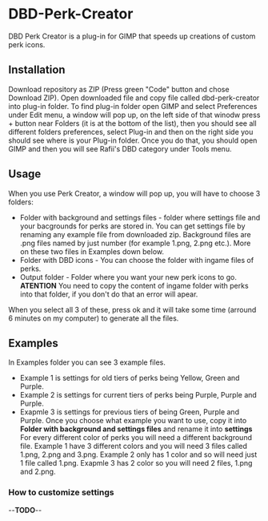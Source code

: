 # DBD-Perk-Creator

DBD Perk Creator is a plug-in for GIMP that speeds up creations of custom perk icons.

## Installation
Download repository as ZIP (Press green "Code" button and chose Download ZIP). Open downloaded file and copy file called dbd-perk-creator into plug-in folder. To find plug-in folder open GIMP and select Preferences under Edit menu, a window will pop up, on the left side of that winodw press + button near Folders (it is at the bottom of the list), then you should see all different folders preferences, select Plug-in and then on the right side you should see where is your Plug-in folder.
Once you do that, you should open GIMP and then you will see Rafii's DBD category under Tools menu.

## Usage
When you use Perk Creator, a window will pop up, you will have to choose 3 folders:
* Folder with background and settings files - folder where settings file and your bacgrounds for perks are stored in. You can get settings file by renaming any example file from downloaded zip. Background files are .png files named by just number (for example 1.png, 2.png etc.). More on these two files in Examples down below.
* Folder with DBD icons - You can choose the folder with ingame files of perks.
* Output folder - Folder where you want your new perk icons to go. **ATENTION** You need to copy the content of ingame folder with perks into that folder, if you don't do that an error will apear.

When you select all 3 of these, press ok and it will take some time (arround 6 minutes on my computer) to generate all the files.

## Examples
In Examples folder you can see 3 example files.
* Example 1 is settings for old tiers of perks being Yellow, Green and Purple.
* Example 2 is settings for current tiers of perks being Purple, Purple and Purple.
* Exapmle 3 is settings for previous tiers of being Green, Purple and Purple.
Once you choose what example you want to use, copy it into **Folder with background and settings files** and rename it into **settings**
For every different color of perks you will need a different background file. Example 1 have 3 different colors and you will need 3 files called 1.png, 2.png and 3.png. Example 2 only has 1 color and so will need just 1 file called 1.png. Exapmle 3 has 2 color so you will need 2 files, 1.png and 2.png. 
### How to customize settings
--**TODO**--
